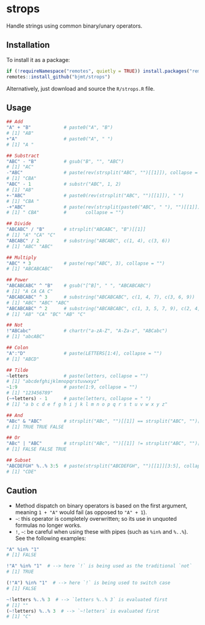 # strops

Handle strings using common binary/unary operators.

## Installation

To install it as a package:
```r
if (!requireNamespace("remotes", quietly = TRUE)) install.packages("remotes")
remotes::install_github("bjmt/strops")
```
Alternatively, just download and source the `R/strops.R` file.

## Usage

```r
## Add
"A" + "B"            # paste0("A", "B")
# [1] "AB"
+"A"                 # paste0("A", " ")
# [1] "A "

## Substract
"ABC" - "B"          # gsub("B", "", "ABC")
# [1] "AC"
-"ABC"               # paste(rev(strsplit("ABC", "")[[1]]), collapse = "")
# [1] "CBA"
"ABC" - 1            # substr("ABC", 1, 2)
# [1] "AB"
+-"ABC"              # paste0(rev(strsplit("ABC", "")[[1]]), " ")
# [1] "CBA "
-+"ABC"              # paste(rev(strsplit(paste0("ABC", " "), "")[[1]]),
# [1] " CBA"         #       collapse = "")

## Divide
"ABCABC" / "B"       # strsplit("ABCABC", "B")[[1]]
# [1] "A" "CA" "C"
"ABCABC" / 2         # substring("ABCABC", c(1, 4), c(3, 6))
# [1] "ABC" "ABC"

## Multiply
"ABC" * 3            # paste(rep("ABC", 3), collapse = "")
# [1] "ABCABCABC"

## Power
"ABCABCABC" ^ "B"    # gsub("[^B]", " ", "ABCABCABC")
# [1] "A CA CA C"
"ABCABCABC" ^ 3      # substring("ABCABCABC", c(1, 4, 7), c(3, 6, 9))
# [1] "ABC" "ABC" "ABC"
"ABCABCABC" ^ 2      # substring("ABCABCABC", c(1, 3, 5, 7, 9), c(2, 4, 6, 8:9))
# [1] "AB" "CA" "BC" "AB" "C"

## Not
!"ABCabc"            # chartr("a-zA-Z", "A-Za-z", "ABCabc")
# [1] "abcABC"

## Colon
"A":"D"              # paste(LETTERS[1:4], collapse = "")
# [1] "ABCD"

## Tilde
~letters             # paste(letters, collapse = "")
# [1] "abcdefghijklmnopqrstuvwxyz"
~1:9                 # paste(1:9, collapse = "")
# [1] "123456789"
(~+letters) - 1      # paste(letters, collapse = " ")
# [1] "a b c d e f g h i j k l m n o p q r s t u v w x y z"

## And
"ABc" & "ABC"        # strsplit("ABc", "")[[1]] == strsplit("ABC", "")[[1]]
# [1] TRUE TRUE FALSE

## Or
"ABc" | "ABC"        # strsplit("ABc", "")[[1]] != strsplit("ABC", "")[[1]]
# [1] FALSE FALSE TRUE

## Subset
"ABCDEFGH" %..% 3:5  # paste(strsplit("ABCDEFGH", "")[[1]][3:5], collapse = "")
# [1] "CDE"
```

## Caution

  + Method dispatch on binary operators is based on the first argument,
    meaning `1 + "A"` would fail (as opposed to `"A" + 1`).
  + `~`: this operator is completely overwritten; so its use in unquoted
    formulas no longer works.
  + `!`, `~`: be careful when using these with pipes (such as `%in%` and
    `%..%`). See the following examples:
```r
"A" %in% "1"
# [1] FALSE

!"A" %in% "1"  # --> here `!` is being used as the traditional `not`
# [1] TRUE

(!"A") %in% "1"  # --> here `!` is being used to switch case
# [1] FALSE

~!letters %..% 3  # --> `letters %..% 3` is evaluated first
# [1] ""
(~!letters) %..% 3  # --> `~!letters` is evaluated first
# [1] "C"
```
